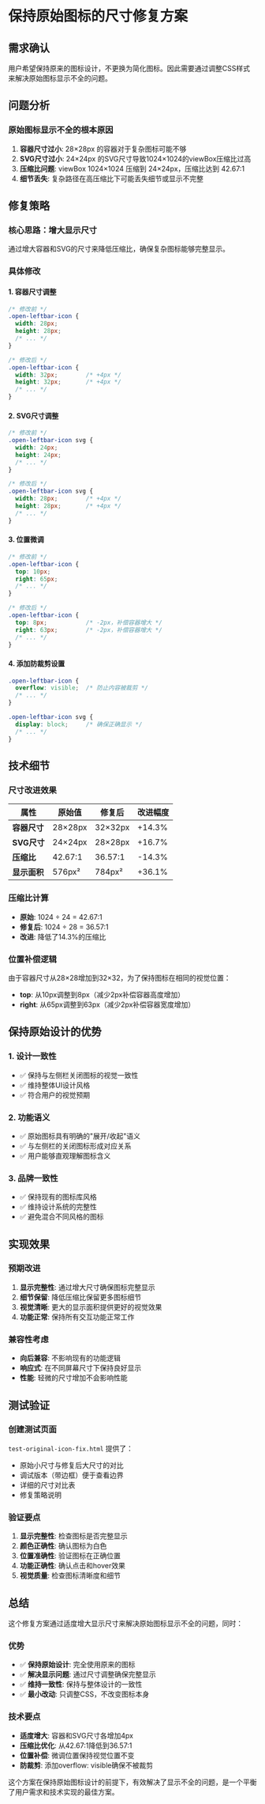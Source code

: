 # 保持原始图标的尺寸修复方案

## 需求确认

用户希望保持原来的图标设计，不更换为简化图标。因此需要通过调整CSS样式来解决原始图标显示不全的问题。

## 问题分析

### 原始图标显示不全的根本原因
1. **容器尺寸过小**: 28×28px 的容器对于复杂图标可能不够
2. **SVG尺寸过小**: 24×24px 的SVG尺寸导致1024×1024的viewBox压缩比过高
3. **压缩比问题**: viewBox 1024×1024 压缩到 24×24px，压缩比达到 42.67:1
4. **细节丢失**: 复杂路径在高压缩比下可能丢失细节或显示不完整

## 修复策略

### 核心思路：增大显示尺寸
通过增大容器和SVG的尺寸来降低压缩比，确保复杂图标能够完整显示。

### 具体修改

#### 1. 容器尺寸调整
```css
/* 修改前 */
.open-leftbar-icon {
  width: 28px;
  height: 28px;
  /* ... */
}

/* 修改后 */
.open-leftbar-icon {
  width: 32px;        /* +4px */
  height: 32px;       /* +4px */
  /* ... */
}
```

#### 2. SVG尺寸调整
```css
/* 修改前 */
.open-leftbar-icon svg {
  width: 24px;
  height: 24px;
  /* ... */
}

/* 修改后 */
.open-leftbar-icon svg {
  width: 28px;        /* +4px */
  height: 28px;       /* +4px */
  /* ... */
}
```

#### 3. 位置微调
```css
/* 修改前 */
.open-leftbar-icon {
  top: 10px;
  right: 65px;
  /* ... */
}

/* 修改后 */
.open-leftbar-icon {
  top: 8px;           /* -2px，补偿容器增大 */
  right: 63px;        /* -2px，补偿容器增大 */
  /* ... */
}
```

#### 4. 添加防裁剪设置
```css
.open-leftbar-icon {
  overflow: visible;  /* 防止内容被裁剪 */
  /* ... */
}

.open-leftbar-icon svg {
  display: block;     /* 确保正确显示 */
  /* ... */
}
```

## 技术细节

### 尺寸改进效果

| 属性 | 原始值 | 修复后 | 改进幅度 |
|------|--------|--------|----------|
| **容器尺寸** | 28×28px | 32×32px | +14.3% |
| **SVG尺寸** | 24×24px | 28×28px | +16.7% |
| **压缩比** | 42.67:1 | 36.57:1 | -14.3% |
| **显示面积** | 576px² | 784px² | +36.1% |

### 压缩比计算
- **原始**: 1024 ÷ 24 = 42.67:1
- **修复后**: 1024 ÷ 28 = 36.57:1
- **改进**: 降低了14.3%的压缩比

### 位置补偿逻辑
由于容器尺寸从28×28增加到32×32，为了保持图标在相同的视觉位置：
- **top**: 从10px调整到8px（减少2px补偿容器高度增加）
- **right**: 从65px调整到63px（减少2px补偿容器宽度增加）

## 保持原始设计的优势

### 1. 设计一致性
- ✅ 保持与左侧栏关闭图标的视觉一致性
- ✅ 维持整体UI设计风格
- ✅ 符合用户的视觉预期

### 2. 功能语义
- ✅ 原始图标具有明确的"展开/收起"语义
- ✅ 与左侧栏的关闭图标形成对应关系
- ✅ 用户能够直观理解图标含义

### 3. 品牌一致性
- ✅ 保持现有的图标库风格
- ✅ 维持设计系统的完整性
- ✅ 避免混合不同风格的图标

## 实现效果

### 预期改进
1. **显示完整性**: 通过增大尺寸确保图标完整显示
2. **细节保留**: 降低压缩比保留更多图标细节
3. **视觉清晰**: 更大的显示面积提供更好的视觉效果
4. **功能正常**: 保持所有交互功能正常工作

### 兼容性考虑
- **向后兼容**: 不影响现有的功能逻辑
- **响应式**: 在不同屏幕尺寸下保持良好显示
- **性能**: 轻微的尺寸增加不会影响性能

## 测试验证

### 创建测试页面
`test-original-icon-fix.html` 提供了：
- 原始小尺寸与修复后大尺寸的对比
- 调试版本（带边框）便于查看边界
- 详细的尺寸对比表
- 修复策略说明

### 验证要点
1. **显示完整性**: 检查图标是否完整显示
2. **颜色正确性**: 确认图标为白色
3. **位置准确性**: 验证图标在正确位置
4. **功能正确性**: 确认点击和hover效果
5. **视觉质量**: 检查图标清晰度和细节

## 总结

这个修复方案通过适度增大显示尺寸来解决原始图标显示不全的问题，同时：

### 优势
- ✅ **保持原始设计**: 完全使用原来的图标
- ✅ **解决显示问题**: 通过尺寸调整确保完整显示
- ✅ **维持一致性**: 保持与整体设计的一致性
- ✅ **最小改动**: 只调整CSS，不改变图标本身

### 技术要点
- **适度增大**: 容器和SVG尺寸各增加4px
- **压缩比优化**: 从42.67:1降低到36.57:1
- **位置补偿**: 微调位置保持视觉位置不变
- **防裁剪**: 添加overflow: visible确保不被裁剪

这个方案在保持原始图标设计的前提下，有效解决了显示不全的问题，是一个平衡了用户需求和技术实现的最佳方案。